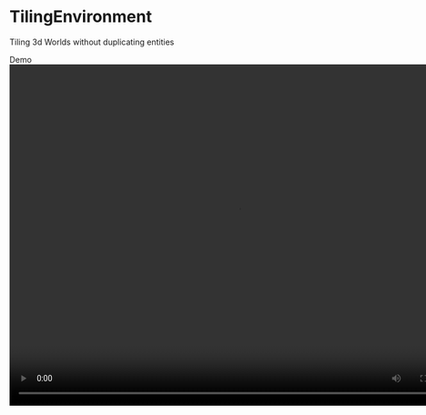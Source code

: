 # TilingEnvironment
Tiling 3d Worlds without duplicating entities

Demo
<video src="Demo/Demo.mp4" width="800" height="600" controls></video>

